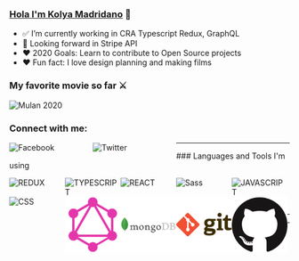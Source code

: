 ### [Hola I'm Kolya Madridano][facebook] 👋



- ✅ I’m currently working in CRA Typescript Redux, GraphQL
- 👀 Looking forward in Stripe API
- ❤️ 2020 Goals: Learn to contribute to Open Source projects
- ❤️ Fun fact: I love design planning and making films 

### My favorite movie so far ⚔️
<img src="https://m.media-amazon.com/images/M/MV5BNDliY2E1MjUtNzZkOS00MzJlLTgyOGEtZDg4MTI1NzZkMTBhXkEyXkFqcGdeQXVyNjMwMzc3MjE@._V1_SY1000_CR0,0,675,1000_AL_.jpg" alt="Mulan 2020" width="350" />

### Connect with me:

[<img align="left" alt="Facebook" width="150px" src="https://1000logos.net/wp-content/uploads/2016/11/Facebook-Logo-500x500.png" />][facebook]
[<img align="left" alt="Twitter" width="150px" src="https://cdn.jsdelivr.net/npm/simple-icons@v3/icons/twitter.svg" />][twitter]
<hr/>
### Languages and Tools I'm using

[<img align="left" alt="REDUX" width="100px" src="https://redux.js.org/img/redux.svg" />][redux]
[<img align="left" alt="TYPESCRIPT" width="100px" src="https://cdn.iconscout.com/icon/free/png-256/typescript-1174965.png" />][typescript]
[<img align="left" alt="REACT" width="100px" src="https://upload.wikimedia.org/wikipedia/commons/thumb/a/a7/React-icon.svg/1280px-React-icon.svg.png" />][react]
[<img align="left" alt="Sass" width="100px" src="https://nodejs.org/static/images/logo.svg" />][nodejs]
[<img align="left" alt="JAVASCRIPT" width="100px" src="https://cdn.auth0.com/blog/es6rundown/logo.png" />][javascript]
<img align="left" alt="CSS" width="100px" src="https://www.pinclipart.com/picdir/middle/175-1759459_eng-a-med-kamel-frameworks-css-css-logo.png" />
<img align="left" alt="GraphQL" width="100px" src="https://raw.githubusercontent.com/github/explore/80688e429a7d4ef2fca1e82350fe8e3517d3494d/topics/graphql/graphql.png" />
<img align="left" alt="MongoDB" width="100px" src="https://raw.githubusercontent.com/github/explore/80688e429a7d4ef2fca1e82350fe8e3517d3494d/topics/mongodb/mongodb.png" /><img align="left" alt="Git" width="100px" src="https://raw.githubusercontent.com/github/explore/80688e429a7d4ef2fca1e82350fe8e3517d3494d/topics/git/git.png" />
<img align="left" alt="GitHub" width="100px" src="https://raw.githubusercontent.com/github/explore/78df643247d429f6cc873026c0622819ad797942/topics/github/github.png" />

<br />
<br />
<br />
<hr/>

---



[typescript]: https://www.typescriptlang.org
[react]: https://reactjs.org
[redux]: https://redux.js.org
[nodejs]: https://nodejs.org/en
[javascript]: https://www.javascript.com/


[facebook]: https://web.facebook.com/imyourkola
[twitter]: https://twitter.com/imyournik_
